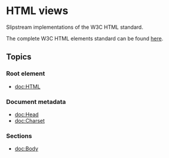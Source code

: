 # HTML views

Slipstream implementations of the W3C HTML standard.

The complete W3C HTML elements standard can be found [here](https://www.w3.org/TR/2012/WD-html-markup-20121025/elements-by-function.html).

## Topics

### Root element

- <doc:HTML>

### Document metadata

- <doc:Head>
- <doc:Charset>

### Sections

- <doc:Body>
